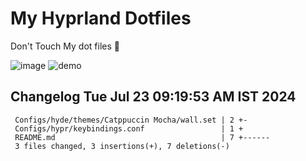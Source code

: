 # My Hyprland Dotfiles
  Don't Touch My dot files 🙂
 

  ![image](https://github.com/ALEX5402/dotfiles/assets/76860596/2fbe6020-4d76-4cf7-b052-58ff43cda405)
  ![demo](https://github.com/ALEX5402/dotfiles/assets/76860596/ff68bba7-e8da-49d3-a716-3ed3d73cfc25)

 
## Changelog Tue Jul 23 09:19:53 AM IST 2024
```
 Configs/hyde/themes/Catppuccin Mocha/wall.set | 2 +-
 Configs/hypr/keybindings.conf                 | 1 +
 README.md                                     | 7 +------
 3 files changed, 3 insertions(+), 7 deletions(-)
```
 
